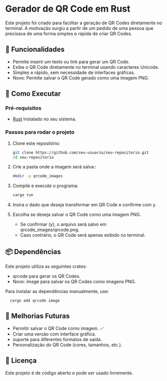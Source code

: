 # Gerador de QR Code em Rust

Este projeto foi criado para facilitar a geração de QR Codes diretamente no terminal. A motivação surgiu a partir de um pedido de uma pessoa que precisava de uma forma simples e rápida de criar QR Codes.

## 📌 Funcionalidades
- Permite inserir um texto ou link para gerar um QR Code.
- Exibe o QR Code diretamente no terminal usando caracteres Unicode.
- Simples e rápido, sem necessidade de interfaces gráficas.
- Novo: Permite salvar o QR Code gerado como uma imagem PNG.

## 🚀 Como Executar
### Pré-requisitos
- [Rust](https://www.rust-lang.org/) instalado no seu sistema.

### Passos para rodar o projeto
1. Clone este repositório:
   ```sh
   git clone https://github.com/seu-usuario/seu-repositorio.git
   cd seu-repositorio
2. Crie a pasta onde a imagem será salva::
   ```sh
   mkdir -p qrcode_images
3. Compile e execute o programa:
   ```sh
   cargo run
4. Insira o dado que deseja transformar em QR Code e confirme com y.

5. Escolha se deseja salvar o QR Code como uma imagem PNG.
   - Se confirmar (y), o arquivo será salvo em qrcode_images/qrcode.png.
   - Caso contrário, o QR Code será apenas exibido no terminal.

## 📦 Dependências
Este projeto utiliza as seguintes crates:
 - qrcode para gerar os QR Codes.
 - Novo: image para salvar os QR Codes como imagens PNG.

 Para instalar as dependências manualmente, use:  
   
      cargo add qrcode image


## 🔧 Melhorias Futuras
- Permitir salvar o QR Code como imagem. ✅
- Criar uma versão com interface gráfica.
- suporte para diferentes formatos de saída.
- Personalização do QR Code (cores, tamanhos, etc.).

## 📜 Licença

Este projeto é de código aberto e pode ser usado livremente.
